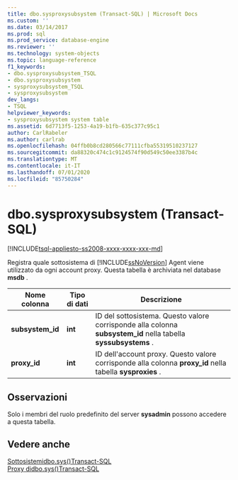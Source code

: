 ```yaml
---
title: dbo.sysproxysubsystem (Transact-SQL) | Microsoft Docs
ms.custom: ''
ms.date: 03/14/2017
ms.prod: sql
ms.prod_service: database-engine
ms.reviewer: ''
ms.technology: system-objects
ms.topic: language-reference
f1_keywords:
- dbo.sysproxysubsystem_TSQL
- dbo.sysproxysubsystem
- sysproxysubsystem_TSQL
- sysproxysubsystem
dev_langs:
- TSQL
helpviewer_keywords:
- sysproxysubsystem system table
ms.assetid: 6d7713f5-1253-4a19-b1fb-635c377c95c1
author: CarlRabeler
ms.author: carlrab
ms.openlocfilehash: 04ffb0b8cd280566c77111cfba55319510237127
ms.sourcegitcommit: da88320c474c1c9124574f90d549c50ee3387b4c
ms.translationtype: MT
ms.contentlocale: it-IT
ms.lasthandoff: 07/01/2020
ms.locfileid: "85750284"
---
```

# <a name="dbosysproxysubsystem-transact-sql"></a>dbo.sysproxysubsystem (Transact-SQL)
[!INCLUDE[tsql-appliesto-ss2008-xxxx-xxxx-xxx-md](../../includes/applies-to-version/sqlserver.md)]

  Registra quale sottosistema di [!INCLUDE[ssNoVersion](../../includes/ssnoversion-md.md)] Agent viene utilizzato da ogni account proxy. Questa tabella è archiviata nel database **msdb** .  
  
|Nome colonna|Tipo di dati|Descrizione|  
|-----------------|---------------|-----------------|  
|**subsystem_id**|**int**|ID del sottosistema. Questo valore corrisponde alla colonna **subsystem_id** nella tabella **syssubsystems** .|  
|**proxy_id**|**int**|ID dell'account proxy. Questo valore corrisponde alla colonna **proxy_id** nella tabella **sysproxies** .|  
  
## <a name="remarks"></a>Osservazioni  
 Solo i membri del ruolo predefinito del server **sysadmin** possono accedere a questa tabella.  
  
## <a name="see-also"></a>Vedere anche  
 [Sottosistemidbo.sys&#40;&#41;Transact-SQL](../../relational-databases/system-tables/dbo-syssubsystems-transact-sql.md)   
 [Proxy didbo.sys&#40;&#41;Transact-SQL](../../relational-databases/system-tables/dbo-sysproxies-transact-sql.md)  
  
  
